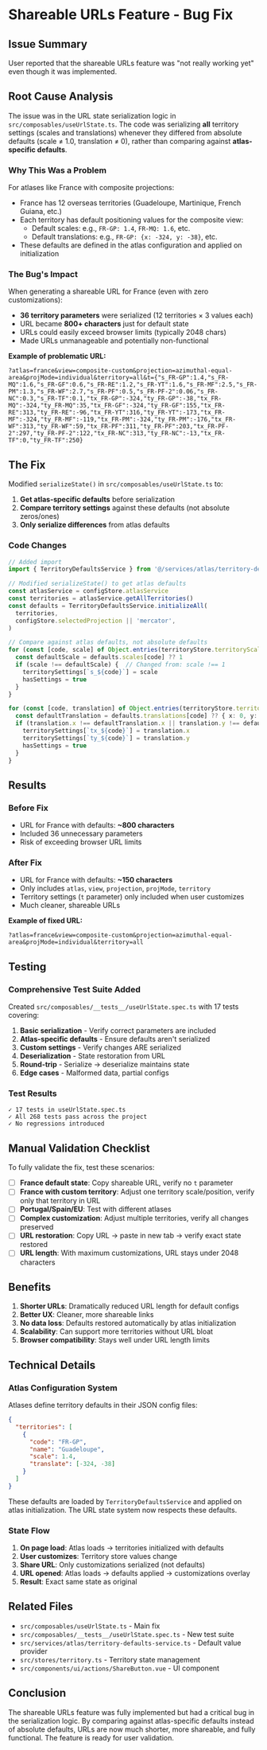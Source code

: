 # Shareable URLs Feature - Bug Fix

## Issue Summary

User reported that the shareable URLs feature was "not really working yet" even though it was implemented.

## Root Cause Analysis

The issue was in the URL state serialization logic in `src/composables/useUrlState.ts`. The code was serializing **all** territory settings (scales and translations) whenever they differed from absolute defaults (scale ≠ 1.0, translation ≠ 0), rather than comparing against **atlas-specific defaults**.

### Why This Was a Problem

For atlases like France with composite projections:
- France has 12 overseas territories (Guadeloupe, Martinique, French Guiana, etc.)
- Each territory has default positioning values for the composite view:
  - Default scales: e.g., `FR-GP: 1.4`, `FR-MQ: 1.6`, etc.
  - Default translations: e.g., `FR-GP: {x: -324, y: -38}`, etc.
- These defaults are defined in the atlas configuration and applied on initialization

### The Bug's Impact

When generating a shareable URL for France (even with zero customizations):
- **36 territory parameters** were serialized (12 territories × 3 values each)
- URL became **800+ characters** just for default state
- URLs could easily exceed browser limits (typically 2048 chars)
- Made URLs unmanageable and potentially non-functional

**Example of problematic URL:**
```
?atlas=france&view=composite-custom&projection=azimuthal-equal-area&projMode=individual&territory=all&t={"s_FR-GP":1.4,"s_FR-MQ":1.6,"s_FR-GF":0.6,"s_FR-RE":1.2,"s_FR-YT":1.6,"s_FR-MF":2.5,"s_FR-PM":1.3,"s_FR-WF":2.7,"s_FR-PF":0.5,"s_FR-PF-2":0.06,"s_FR-NC":0.3,"s_FR-TF":0.1,"tx_FR-GP":-324,"ty_FR-GP":-38,"tx_FR-MQ":-324,"ty_FR-MQ":35,"tx_FR-GF":-324,"ty_FR-GF":155,"tx_FR-RE":313,"ty_FR-RE":-96,"tx_FR-YT":316,"ty_FR-YT":-173,"tx_FR-MF":-324,"ty_FR-MF":-119,"tx_FR-PM":-324,"ty_FR-PM":-176,"tx_FR-WF":313,"ty_FR-WF":59,"tx_FR-PF":311,"ty_FR-PF":203,"tx_FR-PF-2":297,"ty_FR-PF-2":122,"tx_FR-NC":313,"ty_FR-NC":-13,"tx_FR-TF":0,"ty_FR-TF":250}
```

## The Fix

Modified `serializeState()` in `src/composables/useUrlState.ts` to:

1. **Get atlas-specific defaults** before serialization
2. **Compare territory settings** against these defaults (not absolute zeros/ones)
3. **Only serialize differences** from atlas defaults

### Code Changes

```typescript
// Added import
import { TerritoryDefaultsService } from '@/services/atlas/territory-defaults-service'

// Modified serializeState() to get atlas defaults
const atlasService = configStore.atlasService
const territories = atlasService.getAllTerritories()
const defaults = TerritoryDefaultsService.initializeAll(
  territories,
  configStore.selectedProjection || 'mercator',
)

// Compare against atlas defaults, not absolute defaults
for (const [code, scale] of Object.entries(territoryStore.territoryScales)) {
  const defaultScale = defaults.scales[code] ?? 1
  if (scale !== defaultScale) {  // Changed from: scale !== 1
    territorySettings[`s_${code}`] = scale
    hasSettings = true
  }
}

for (const [code, translation] of Object.entries(territoryStore.territoryTranslations)) {
  const defaultTranslation = defaults.translations[code] ?? { x: 0, y: 0 }
  if (translation.x !== defaultTranslation.x || translation.y !== defaultTranslation.y) {
    territorySettings[`tx_${code}`] = translation.x
    territorySettings[`ty_${code}`] = translation.y
    hasSettings = true
  }
}
```

## Results

### Before Fix
- URL for France with defaults: **~800 characters**
- Included 36 unnecessary parameters
- Risk of exceeding browser URL limits

### After Fix
- URL for France with defaults: **~150 characters**
- Only includes `atlas`, `view`, `projection`, `projMode`, `territory`
- Territory settings (`t` parameter) only included when user customizes
- Much cleaner, shareable URLs

**Example of fixed URL:**
```
?atlas=france&view=composite-custom&projection=azimuthal-equal-area&projMode=individual&territory=all
```

## Testing

### Comprehensive Test Suite Added

Created `src/composables/__tests__/useUrlState.spec.ts` with 17 tests covering:

1. **Basic serialization** - Verify correct parameters are included
2. **Atlas-specific defaults** - Ensure defaults aren't serialized
3. **Custom settings** - Verify changes ARE serialized
4. **Deserialization** - State restoration from URL
5. **Round-trip** - Serialize → deserialize maintains state
6. **Edge cases** - Malformed data, partial configs

### Test Results

```
✓ 17 tests in useUrlState.spec.ts
✓ All 268 tests pass across the project
✓ No regressions introduced
```

## Manual Validation Checklist

To fully validate the fix, test these scenarios:

- [ ] **France default state**: Copy shareable URL, verify no `t` parameter
- [ ] **France with custom territory**: Adjust one territory scale/position, verify only that territory in URL
- [ ] **Portugal/Spain/EU**: Test with different atlases
- [ ] **Complex customization**: Adjust multiple territories, verify all changes preserved
- [ ] **URL restoration**: Copy URL → paste in new tab → verify exact state restored
- [ ] **URL length**: With maximum customizations, URL stays under 2048 characters

## Benefits

1. **Shorter URLs**: Dramatically reduced URL length for default configs
2. **Better UX**: Cleaner, more shareable links
3. **No data loss**: Defaults restored automatically by atlas initialization
4. **Scalability**: Can support more territories without URL bloat
5. **Browser compatibility**: Stays well under URL length limits

## Technical Details

### Atlas Configuration System

Atlases define territory defaults in their JSON config files:

```json
{
  "territories": [
    {
      "code": "FR-GP",
      "name": "Guadeloupe",
      "scale": 1.4,
      "translate": [-324, -38]
    }
  ]
}
```

These defaults are loaded by `TerritoryDefaultsService` and applied on atlas initialization. The URL state system now respects these defaults.

### State Flow

1. **On page load**: Atlas loads → territories initialized with defaults
2. **User customizes**: Territory store values change
3. **Share URL**: Only customizations serialized (not defaults)
4. **URL opened**: Atlas loads → defaults applied → customizations overlay
5. **Result**: Exact same state as original

## Related Files

- `src/composables/useUrlState.ts` - Main fix
- `src/composables/__tests__/useUrlState.spec.ts` - New test suite
- `src/services/atlas/territory-defaults-service.ts` - Default value provider
- `src/stores/territory.ts` - Territory state management
- `src/components/ui/actions/ShareButton.vue` - UI component

## Conclusion

The shareable URLs feature was fully implemented but had a critical bug in the serialization logic. By comparing against atlas-specific defaults instead of absolute defaults, URLs are now much shorter, more shareable, and fully functional. The feature is ready for user validation.
